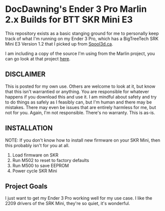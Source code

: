 <H1>DocDawning's Ender 3 Pro Marlin 2.x Builds for BTT SKR Mini E3</H1>
This repository exists as a basic stanging ground for me to personally keep track of what I'm running on my Ender 3 Pro, which has a BigTreeTech SRK Mini E3 Version 1.2 that I picked up from <a href="https://spool3d.ca/bigtreetech-skr-mini-e3-v1-2-control-board-with-tmc-2209-uart/">Spool3d.ca</a>.

I am including a copy of the source I'm using from the Marlin project, you can go look at that project <a href="https://github.com/MarlinFirmware/Marlin">here</a>.

<H2>DISCLAIMER</H2>
This is posted for my own use. Others are welcome to look at it, but know that this isn't warrantied or anything. You are responsible for whatever happens if you download this and use it. I am mindful about safety and try to do things as safely as I feasibly can, but I'm human and there may be mistakes. There may even be issues that are entirely harmless for me, but not for you. Again, I'm not responsible. There's no warranty. This is as-is.

<H2>INSTALLATION</H2>
NOTE: If you don't know how to install new firmware on your SKR Mini, then this probably isn't for you at all.

1. Load firmware on SKR
2. Run M502 to reset to factory defaults
3. Run M500 to save EEPROM
4. Power cycle SKR Mini

<H2>Project Goals</H2>
I just want to get my Ender 3 Pro working well for my use case. I like the 2209 drivers of the SRK Mini, they're so quiet, it's wonderful.
